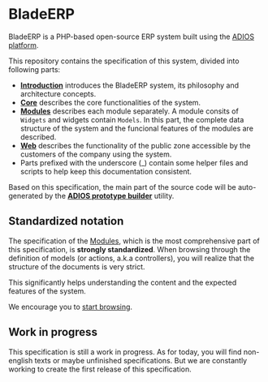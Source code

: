 # BladeERP

BladeERP is a PHP-based open-source ERP system built using the [ADIOS platform](https://github.com/wai-blue/adios).

This repository contains the specification of this system, divided into following parts:

  * **[Introduction](Introduction)** introduces the BladeERP system, its philosophy and architecture concepts.
  * **[Core](Core)** describes the core functionalities of the system.
  * **[Modules](Modules)** describes each module separately. A module consits of `Widgets` and widgets contain `Models`. In this part, the complete data structure of the system and the funcional features of the modules are described.
  * **[Web](Web)** describes the functionality of the public zone accessible by the customers of the company using the system.
  * Parts prefixed with the underscore (_) contain some helper files and scripts to help keep this documentation consistent.

Based on this specification, the main part of the source code will be auto-generated by the **[ADIOS prototype builder](https://github.com/wai-blue/ADIOS/tree/main/docs/Prototype)** utility.

## Standardized notation

The specification of the [Modules](Modules), which is the most comprehensive part of this specification, is **strongly standardized**. When browsing through the definition of models (or actions, a.k.a controllers), you will realize that the structure of the documents is very strict.

This significantly helps understanding the content and the expected features of the system.

We encourage you to [start browsing](Modules).

## Work in progress

This specification is still a work in progress. As for today, you will find non-english texts or maybe unfinished specifications. But we are constantly working to create the first release of this specification.

